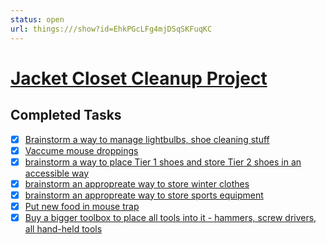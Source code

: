 ```yaml
---
status: open
url: things:///show?id=EhkPGcLFg4mjDSqSKFuqKC
---
```


# [Jacket Closet Cleanup Project](things:///show?id=EhkPGcLFg4mjDSqSKFuqKC)

## Completed Tasks

- [x] [Brainstorm a way to manage lightbulbs, shoe cleaning stuff ](things:///show?id=N5TMLQBc3nhFAeC1yTu4Fi)
- [x] [Vaccume mouse droppings](things:///show?id=DpssScZKsS57FFgQH9Z9eS)
- [x] [brainstorm a way to place Tier 1 shoes and store Tier 2 shoes in an accessible way](things:///show?id=QgqMeqooxNwAK4cXQxHL2y)
- [x] [brainstorm an appropreate way to store winter clothes](things:///show?id=KS3kRqXEqS9zQpVCLNHr8j)
- [x] [brainstorm an appropreate way to store sports equipment](things:///show?id=VEepfTji8uYQ4C7XECfeTt)
- [x] [Put new food in mouse trap](things:///show?id=68PA2D6icqUcAv2AGjeTV8)
- [x] [Buy a bigger toolbox to place all tools into it - hammers, screw drivers, all hand-held tools](things:///show?id=XkA9Tq63Mn5uPfd29j1WS4)